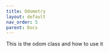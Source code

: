 ```yaml
---
title: Odometry
layout: default
nav_order: 5
parent: Docs
---
```

This is the odom class and how to use it
